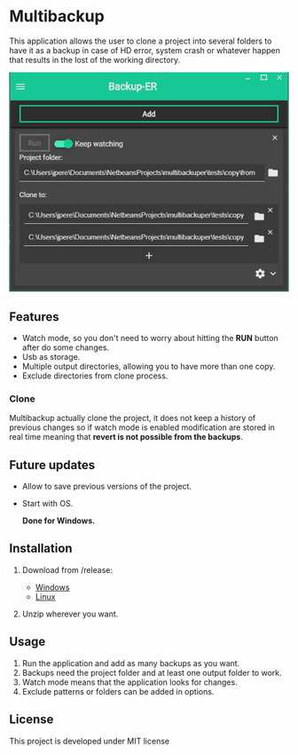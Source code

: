 # Multibackup

This application allows the user to clone a project into several folders to have it as a backup in case of HD error, system crash or whatever happen that results in the lost of the working directory.

![MultiBackup](multibackup.png)

## Features

* Watch mode, so you don't need to worry about hitting the **RUN** button after do some changes.
* Usb as storage.
* Multiple output directories, allowing you to have more than one copy.
* Exclude directories from clone process.

### Clone

Multibackup actually clone the project, it does not keep a history of previous changes so if watch mode is enabled modification are stored in real time meaning that **revert is not possible from the backups**.


## Future updates

* Allow to save previous versions of the project.
* Start with OS.

    **Done for Windows.**

## Installation

1. Download from /release:

    * [Windows](https://github.com/jesusvimlet/multibackuper/raw/master/release/Multibackup-1.0.0-win.zip)
    * [Linux](https://github.com/jesusvimlet/multibackuper/raw/master/release/multibackup-1.0.0.zip)

2. Unzip wherever you want.

## Usage

1. Run the application and add as many backups as you want.
2. Backups need the project folder and at least one output folder to work.
3. Watch mode means that the application looks for changes.
4. Exclude patterns or folders can be added in options.

## License

This project is developed under MIT license

